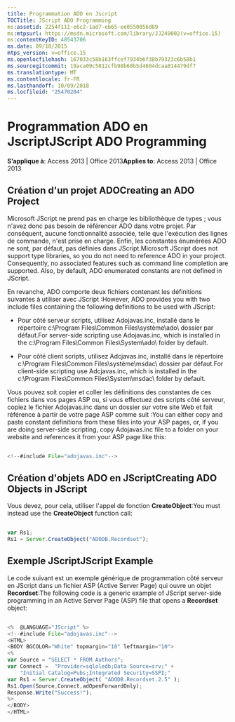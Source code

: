 ```yaml
---
title: Programmation ADO en Jscript
TOCTitle: JScript ADO Programming
ms:assetid: 2254f111-e6c2-1ad7-eb65-ee0550056d89
ms:mtpsurl: https://msdn.microsoft.com/library/JJ249002(v=office.15)
ms:contentKeyID: 48543706
ms.date: 09/18/2015
mtps_version: v=office.15
ms.openlocfilehash: 167033c58b163ffcef7934b6f38b79323c6b58b1
ms.sourcegitcommit: 19aca09c5812cfb98b68b5d4604dcaa814479df7
ms.translationtype: MT
ms.contentlocale: fr-FR
ms.lasthandoff: 10/09/2018
ms.locfileid: "25470204"
---
```

# <a name="jscript-ado-programming"></a><span data-ttu-id="f971f-102">Programmation ADO en Jscript</span><span class="sxs-lookup"><span data-stu-id="f971f-102">JScript ADO Programming</span></span>


<span data-ttu-id="f971f-103">**S’applique à**: Access 2013 | Office 2013</span><span class="sxs-lookup"><span data-stu-id="f971f-103">**Applies to**: Access 2013 | Office 2013</span></span>


## <a name="creating-an-ado-project"></a><span data-ttu-id="f971f-104">Création d'un projet ADO</span><span class="sxs-lookup"><span data-stu-id="f971f-104">Creating an ADO Project</span></span>

<span data-ttu-id="f971f-p101">Microsoft JScript ne prend pas en charge les bibliothèque de types ; vous n'avez donc pas besoin de référencer ADO dans votre projet. Par conséquent, aucune fonctionnalité associée, telle que l'exécution des lignes de commande, n'est prise en charge. Enfin, les constantes énumérées ADO ne sont, par défaut, pas définies dans JScript.</span><span class="sxs-lookup"><span data-stu-id="f971f-p101">Microsoft JScript does not support type libraries, so you do not need to reference ADO in your project. Consequently, no associated features such as command line completion are supported. Also, by default, ADO enumerated constants are not defined in JScript.</span></span>

<span data-ttu-id="f971f-108">En revanche, ADO comporte deux fichiers contenant les définitions suivantes à utiliser avec JScript :</span><span class="sxs-lookup"><span data-stu-id="f971f-108">However, ADO provides you with two include files containing the following definitions to be used with JScript:</span></span>

- <span data-ttu-id="f971f-109">Pour côté serveur scripts, utilisez Adojavas.inc, installé dans le répertoire c:\\Program Files\\Common Files\\système\\ado\\ dossier par défaut.</span><span class="sxs-lookup"><span data-stu-id="f971f-109">For server-side scripting use Adojavas.inc, which is installed in the c:\\Program Files\\Common Files\\System\\ado\\ folder by default.</span></span>

- <span data-ttu-id="f971f-110">Pour côté client scripts, utilisez Adcjavas.inc, installé dans le répertoire c:\\Program Files\\Common Files\\système\\msdac\\ dossier par défaut.</span><span class="sxs-lookup"><span data-stu-id="f971f-110">For client-side scripting use Adcjavas.inc, which is installed in the c:\\Program Files\\Common Files\\System\\msdac\\ folder by default.</span></span>

<span data-ttu-id="f971f-111">Vous pouvez soit copier et coller les définitions des constantes de ces fichiers dans vos pages ASP ou, si vous effectuez des scripts côté serveur, copiez le fichier Adojavas.inc dans un dossier sur votre site Web et fait référence à partir de votre page ASP comme suit :</span><span class="sxs-lookup"><span data-stu-id="f971f-111">You can either copy and paste constant definitions from these files into your ASP pages, or, if you are doing server-side scripting, copy Adojavas.inc file to a folder on your website and references it from your ASP page like this:</span></span>

```javascript  
 
<!--#include File="adojavas.inc"--> 
```

## <a name="creating-ado-objects-in-jscript"></a><span data-ttu-id="f971f-112">Création d'objets ADO en JScript</span><span class="sxs-lookup"><span data-stu-id="f971f-112">Creating ADO Objects in JScript</span></span>

<span data-ttu-id="f971f-113">Vous devez, pour cela, utiliser l'appel de fonction **CreateObject**:</span><span class="sxs-lookup"><span data-stu-id="f971f-113">You must instead use the **CreateObject** function call:</span></span>

```javascript  
 
var Rs1; 
Rs1 = Server.CreateObject("ADODB.Recordset"); 
```

## <a name="jscript-example"></a><span data-ttu-id="f971f-114">Exemple JScript</span><span class="sxs-lookup"><span data-stu-id="f971f-114">JScript Example</span></span>

<span data-ttu-id="f971f-115">Le code suivant est un exemple générique de programmation côté serveur en JScript dans un fichier ASP (Active Server Page) qui ouvre un objet **Recordset**:</span><span class="sxs-lookup"><span data-stu-id="f971f-115">The following code is a generic example of JScript server-side programming in an Active Server Page (ASP) file that opens a **Recordset** object:</span></span>

```javascript 
 
<%  @LANGUAGE="JScript" %> 
<!--#include File="adojavas.inc"--> 
<HTML> 
<BODY BGCOLOR="White" topmargin="10" leftmargin="10"> 
<% 
var Source = "SELECT * FROM Authors"; 
var Connect =  "Provider=sqloledb;Data Source=srv;" + 
    "Initial Catalog=Pubs;Integrated Security=SSPI;" 
var Rs1 = Server.CreateObject( "ADODB.Recordset.2.5" ); 
Rs1.Open(Source,Connect,adOpenForwardOnly); 
Response.Write("Success!"); 
%> 
</BODY> 
</HTML> 
```

